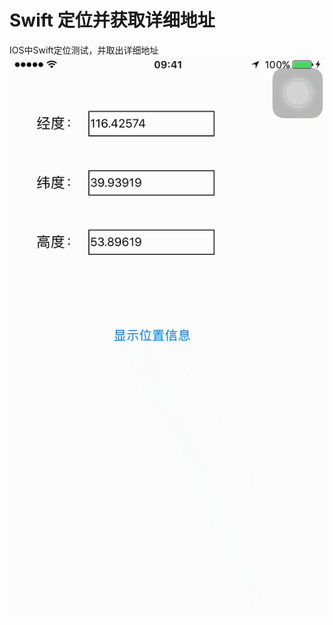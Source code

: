 # Swift 定位并获取详细地址
IOS中Swift定位测试，并取出详细地址
![image-w375](https://github.com/mingmingsuper/LMMLocationDemo/blob/master/image.gif)
